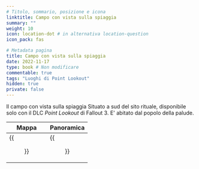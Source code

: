 ```yaml
---
# Titolo, sommario, posizione e icona
linktitle: Campo con vista sulla spiaggia
summary: ""
weight: 10
icon: location-dot # in alternativa location-question
icon_pack: fas

# Metadata pagina
title: Campo con vista sulla spiaggia
date: 2022-11-17
type: book # Non modificare
commentable: true
tags: "Luoghi di Point Lookout"
hidden: true
private: false 
---
```



Il campo con vista sulla spiaggia Situato a sud del sito rituale, disponibile solo con il DLC *Point Lookout* di Fallout 3. E' abitato dal popolo della palude.

| Mappa                            | Panoramica                   |
| -------------------------------- | ---------------------------- |
| {{<figure src="fo3/Beachview_Campsite_loc.webp">}}| {{<figure src="fo3/Beachview_Campsite.webp">}}|

